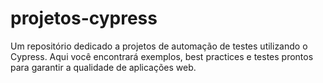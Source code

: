 # projetos-cypress
Um repositório dedicado a projetos de automação de testes utilizando o Cypress. Aqui você encontrará exemplos, best practices e testes prontos para garantir a qualidade de aplicações web.
